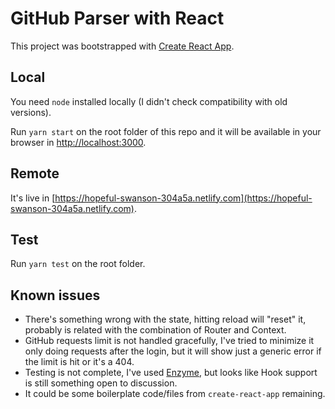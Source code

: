 # GitHub Parser with React

This project was bootstrapped with [Create React App](https://github.com/facebook/create-react-app).

## Local

You need `node` installed locally (I didn't check compatibility with old versions).

Run `yarn start` on the root folder of this repo and it will be available in your browser in [http://localhost:3000](http://localhost:3000).

## Remote

It's live in [https://hopeful-swanson-304a5a.netlify.com](https://hopeful-swanson-304a5a.netlify.com).

## Test

Run `yarn test` on the root folder.

## Known issues

- There's something wrong with the state, hitting reload will "reset" it, probably is related with the combination of Router and Context.
- GitHub requests limit is not handled gracefully, I've tried to minimize it only doing requests after the login, but it will show just a generic error if the limit is hit or it's a 404.
- Testing is not complete, I've used [Enzyme](https://airbnb.io/enzyme/), but looks like Hook support is still something open to discussion.
- It could be some boilerplate code/files from `create-react-app` remaining.

